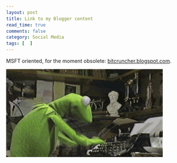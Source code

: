 ```yaml
---
layout: post
title: Link to my Blogger content
read_time: true  
comments: false
category: Social Media
tags: [  ]
---
```


MSFT oriented, for the moment obsolete: [bitcruncher.blogspot.com](https://bitcruncher.blogspot.com).

![PFE? A typical friday night](/assets/kermit.gif)

